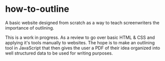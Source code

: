 # how-to-outline
A basic website designed from scratch as a way to teach screenwriters the importance of outlining.

This is a work in progress. As a review to go over basic HTML & CSS and applying it's tools manually to websites. The hope is to make an outlining tool in JavaScript that then gives the user a PDF of their idea organized into well structured data to be used for writing purposes.

